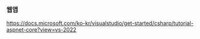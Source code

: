 ### 웹앱

https://docs.microsoft.com/ko-kr/visualstudio/get-started/csharp/tutorial-aspnet-core?view=vs-2022